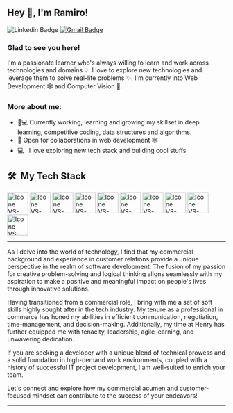 ## Hey 👋, I'm Ramiro!


![Linkedin Badge](https://img.shields.io/badge/LinkedIn-blue?style=flat&logo=linkedin&labelColor=blue&link=https://www.linkedin.com/in/ramiro-alet/) [![Gmail Badge](https://img.shields.io/badge/Gmail-red?style=flat-square&logo=Gmail&logoColor=white&link=mailto:ramiro.alet@gmail.com)](mailto:manumanoj0010@gmail.com)

### Glad to see you here! &nbsp;
I'm a passionate learner who's always willing to learn and work across technologies and domains 💡. I love to explore new technologies and leverage them to solve real-life problems ✨. I'm currently into Web Development 🕸️ and Computer Vision 👀.

### More about me:

- 👨💻 Currently working, learning and growing my skillset in deep learning, competitive coding, data structures and algorithms.
- 🤝 Open for collaborations in web development 🕸️
- 💻 &nbsp; I love exploring new tech stack and building cool stuffs


<h2> 🛠 &nbsp;My Tech Stack</h2>

  [<img height="48px" width="48px" alt="Icone VS-Code" src="https://skillicons.dev/icons?i=html"/>](https://developer.mozilla.org/en-US/docs/Web/HTML)
  [<img height="48px" width="48px" alt="Icone VS-Code" src="https://skillicons.dev/icons?i=css"/>](https://developer.mozilla.org/en-US/docs/Web/CSS)
  [<img height="48px" width="48px" alt="Icone VS-Code" src="https://skillicons.dev/icons?i=js"/>](https://developer.mozilla.org/en-US/docs/Web/JavaScript)
  [<img height="48px" width="48px" alt="Icone VS-Code" src="https://skillicons.dev/icons?i=nodejs"/>](https://nodejs.org/en)
  [<img height="48px" width="48px" alt="Icone VS-Code" src="https://skillicons.dev/icons?i=react"/>](https://react.dev/)
  [<img height="48px" width="48px" alt="Icone VS-Code" src="https://skillicons.dev/icons?i=tailwind"/>](https://react.dev/)
  [<img height="48px" width="48px" alt="Icone VS-Code" src="https://skillicons.dev/icons?i=redux"/>](https://react.dev/)
  [<img height="48px" width="48px" alt="Icone VS-Code" src="https://skillicons.dev/icons?i=postgres"/>](https://react.dev/)
  [<img height="48px" width="48px" alt="Icone VS-Code" src="https://skillicons.dev/icons?i=mongodb"/>](https://react.dev/)
  [<img height="48px" width="48px" alt="Icone VS-Code" src="https://skillicons.dev/icons?i=express"/>](https://react.dev/)


  _____________________


As I delve into the world of technology, I find that my commercial background and experience in customer relations provide a unique perspective in the realm of software development. The fusion of my passion for creative problem-solving and logical thinking aligns seamlessly with my aspiration to make a positive and meaningful impact on people's lives through innovative solutions.

Having transitioned from a commercial role, I bring with me a set of soft skills highly sought after in the tech industry. My tenure as a professional in commerce has honed my abilities in efficient communication, negotiation, time-management, and decision-making. Additionally, my time at Henry has further equipped me with tenacity, leadership, agile learning, and unwavering dedication.

If you are seeking a developer with a unique blend of technical prowess and a solid foundation in high-demand work environments, coupled with a history of successful IT project development, I am well-suited to enrich your team.

Let's connect and explore how my commercial acumen and customer-focused mindset can contribute to the success of your endeavors!


<div align="center">


</div>

------

